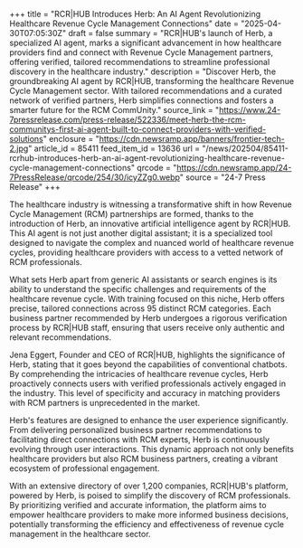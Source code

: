 +++
title = "RCR|HUB Introduces Herb: An AI Agent Revolutionizing Healthcare Revenue Cycle Management Connections"
date = "2025-04-30T07:05:30Z"
draft = false
summary = "RCR|HUB's launch of Herb, a specialized AI agent, marks a significant advancement in how healthcare providers find and connect with Revenue Cycle Management partners, offering verified, tailored recommendations to streamline professional discovery in the healthcare industry."
description = "Discover Herb, the groundbreaking AI agent by RCR|HUB, transforming the healthcare Revenue Cycle Management sector. With tailored recommendations and a curated network of verified partners, Herb simplifies connections and fosters a smarter future for the RCM CommUnity."
source_link = "https://www.24-7pressrelease.com/press-release/522336/meet-herb-the-rcm-communitys-first-ai-agent-built-to-connect-providers-with-verified-solutions"
enclosure = "https://cdn.newsramp.app/banners/frontier-tech-2.jpg"
article_id = 85411
feed_item_id = 13636
url = "/news/202504/85411-rcrhub-introduces-herb-an-ai-agent-revolutionizing-healthcare-revenue-cycle-management-connections"
qrcode = "https://cdn.newsramp.app/24-7PressRelease/qrcode/254/30/icyZZg0.webp"
source = "24-7 Press Release"
+++

<p>The healthcare industry is witnessing a transformative shift in how Revenue Cycle Management (RCM) partnerships are formed, thanks to the introduction of Herb, an innovative artificial intelligence agent by RCR|HUB. This AI agent is not just another digital assistant; it is a specialized tool designed to navigate the complex and nuanced world of healthcare revenue cycles, providing healthcare providers with access to a vetted network of RCM professionals.</p><p>What sets Herb apart from generic AI assistants or search engines is its ability to understand the specific challenges and requirements of the healthcare revenue cycle. With training focused on this niche, Herb offers precise, tailored connections across 95 distinct RCM categories. Each business partner recommended by Herb undergoes a rigorous verification process by RCR|HUB staff, ensuring that users receive only authentic and relevant recommendations.</p><p>Jena Eggert, Founder and CEO of RCR|HUB, highlights the significance of Herb, stating that it goes beyond the capabilities of conventional chatbots. By comprehending the intricacies of healthcare revenue cycles, Herb proactively connects users with verified professionals actively engaged in the industry. This level of specificity and accuracy in matching providers with RCM partners is unprecedented in the market.</p><p>Herb's features are designed to enhance the user experience significantly. From delivering personalized business partner recommendations to facilitating direct connections with RCM experts, Herb is continuously evolving through user interactions. This dynamic approach not only benefits healthcare providers but also RCM business partners, creating a vibrant ecosystem of professional engagement.</p><p>With an extensive directory of over 1,200 companies, RCR|HUB's platform, powered by Herb, is poised to simplify the discovery of RCM professionals. By prioritizing verified and accurate information, the platform aims to empower healthcare providers to make more informed business decisions, potentially transforming the efficiency and effectiveness of revenue cycle management in the healthcare sector.</p>